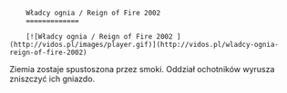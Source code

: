 
        Władcy ognia / Reign of Fire 2002 
        =============
        
        [![Władcy ognia / Reign of Fire 2002 ](http://vidos.pl/images/player.gif)](http://vidos.pl/wladcy-ognia-reign-of-fire-2002)
        
        
 Ziemia zostaje spustoszona przez smoki. Oddział ochotników wyrusza zniszczyć ich gniazdo.
    